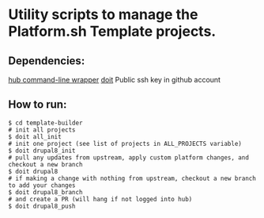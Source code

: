 # Utility scripts to manage the Platform.sh Template projects.

## Dependencies:
[hub command-line wrapper](https://hub.github.com/)
[doit](http://pydoit.org/install.html)
Public ssh key in github account

## How to run:
```
$ cd template-builder
# init all projects
$ doit all_init
# init one project (see list of projects in ALL_PROJECTS variable)
$ doit drupal8_init
# pull any updates from upstream, apply custom platform changes, and checkout a new branch
$ doit drupal8
# if making a change with nothing from upstream, checkout a new branch to add your changes
$ doit drupal8_branch
# and create a PR (will hang if not logged into hub)
$ doit drupal8_push
```
